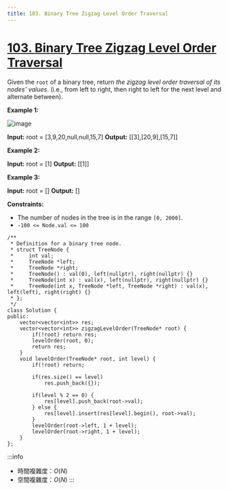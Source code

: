 ```yaml
---
title: 103. Binary Tree Zigzag Level Order Traversal
---
```


# [103\. Binary Tree Zigzag Level Order Traversal](https://leetcode.com/problems/binary-tree-zigzag-level-order-traversal/)

Given the `root` of a binary tree, return _the zigzag level order traversal of its nodes' values_. (i.e., from left to right, then right to left for the next level and alternate between).

**Example 1:**

![image](https://assets.leetcode.com/uploads/2021/02/19/tree1.jpg)

**Input:** root = \[3,9,20,null,null,15,7\]
**Output:** \[\[3\],\[20,9\],\[15,7\]\]

**Example 2:**

**Input:** root = \[1\]
**Output:** \[\[1\]\]

**Example 3:**

**Input:** root = \[\]
**Output:** \[\]

**Constraints:**

-   The number of nodes in the tree is in the range `[0, 2000]`.
-   `-100 <= Node.val <= 100`

```cpp=
/**
 * Definition for a binary tree node.
 * struct TreeNode {
 *     int val;
 *     TreeNode *left;
 *     TreeNode *right;
 *     TreeNode() : val(0), left(nullptr), right(nullptr) {}
 *     TreeNode(int x) : val(x), left(nullptr), right(nullptr) {}
 *     TreeNode(int x, TreeNode *left, TreeNode *right) : val(x), left(left), right(right) {}
 * };
 */
class Solution {
public:
    vector<vector<int>> res;
    vector<vector<int>> zigzagLevelOrder(TreeNode* root) {
        if(!root) return res;
        levelOrder(root, 0);
        return res;
    }
    void levelOrder(TreeNode* root, int level) {
        if(!root) return;

        if(res.size() == level)
            res.push_back({});

        if(level % 2 == 0) {
            res[level].push_back(root->val);
        } else {
            res[level].insert(res[level].begin(), root->val);
        }
        levelOrder(root->left, 1 + level);
        levelOrder(root->right, 1 + level);
    }
};
```

:::info
- 時間複雜度：$O(N)$
- 空間複雜度：$O(N)$
:::
